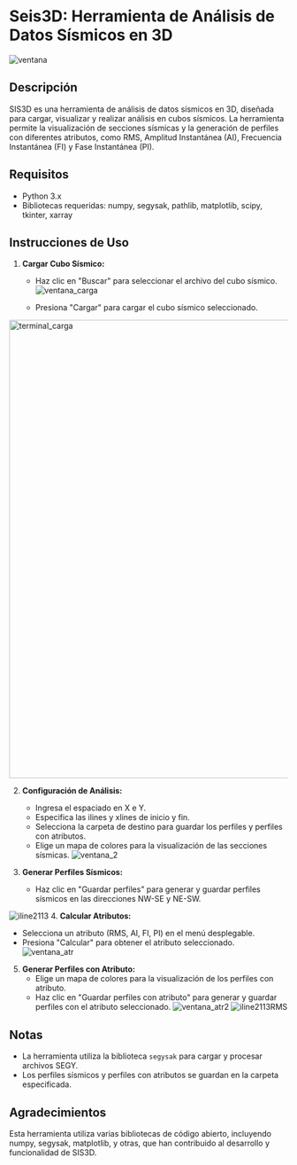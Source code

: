 # Seis3D: Herramienta de Análisis de Datos Sísmicos en 3D
![ventana](https://github.com/JoseMariaGarciaMarquez/Seis3D/assets/30852961/9305405f-e180-46ee-8839-d7f77fc013e6)

## Descripción
SIS3D es una herramienta de análisis de datos sísmicos en 3D, diseñada para cargar, visualizar y realizar análisis en cubos sísmicos. La herramienta permite la visualización de secciones sísmicas y la generación de perfiles con diferentes atributos, como RMS, Amplitud Instantánea (AI), Frecuencia Instantánea (FI) y Fase Instantánea (PI).

## Requisitos
- Python 3.x
- Bibliotecas requeridas: numpy, segysak, pathlib, matplotlib, scipy, tkinter, xarray

## Instrucciones de Uso
1. **Cargar Cubo Sísmico:**
   - Haz clic en "Buscar" para seleccionar el archivo del cubo sísmico.
  ![ventana_carga](https://github.com/JoseMariaGarciaMarquez/Seis3D/assets/30852961/e567fb4c-58a0-4342-a417-756d2b7f9587)

   - Presiona "Cargar" para cargar el cubo sísmico seleccionado.
<img width="827" alt="terminal_carga" src="https://github.com/JoseMariaGarciaMarquez/Seis3D/assets/30852961/c1cfa06b-4864-4ccd-9d5b-d30f1d23edb5">

2. **Configuración de Análisis:**
   - Ingresa el espaciado en X e Y.
   - Especifica las ilines y xlines de inicio y fin.
   - Selecciona la carpeta de destino para guardar los perfiles y perfiles con atributos.
   - Elige un mapa de colores para la visualización de las secciones sísmicas.
 ![ventana_2](https://github.com/JoseMariaGarciaMarquez/Seis3D/assets/30852961/f2b662e1-7255-4e63-91fd-2ce0c5ba553c)


3. **Generar Perfiles Sísmicos:**
   - Haz clic en "Guardar perfiles" para generar y guardar perfiles sísmicos en las direcciones NW-SE y NE-SW.
   
![iline2113](https://github.com/JoseMariaGarciaMarquez/Seis3D/assets/30852961/bf8db0a9-f4f6-4864-996f-6e53b51bcc9c)
4. **Calcular Atributos:**
   - Selecciona un atributo (RMS, AI, FI, PI) en el menú desplegable.
   - Presiona "Calcular" para obtener el atributo seleccionado.
![ventana_atr](https://github.com/JoseMariaGarciaMarquez/Seis3D/assets/30852961/1604f158-5a00-436e-85e9-550df3cc5580)

5. **Generar Perfiles con Atributo:**
   - Elige un mapa de colores para la visualización de los perfiles con atributo.
   - Haz clic en "Guardar perfiles con atributo" para generar y guardar perfiles con el atributo seleccionado.
![ventana_atr2](https://github.com/JoseMariaGarciaMarquez/Seis3D/assets/30852961/270153c9-e88c-406d-99d1-802c0a0f9643)
![iline2113RMS](https://github.com/JoseMariaGarciaMarquez/Seis3D/assets/30852961/a49210bf-4fba-4c53-acb4-88df175682c4)

## Notas
- La herramienta utiliza la biblioteca `segysak` para cargar y procesar archivos SEGY.
- Los perfiles sísmicos y perfiles con atributos se guardan en la carpeta especificada.

## Agradecimientos
Esta herramienta utiliza varias bibliotecas de código abierto, incluyendo numpy, segysak, matplotlib, y otras, que han contribuido al desarrollo y funcionalidad de SIS3D.

